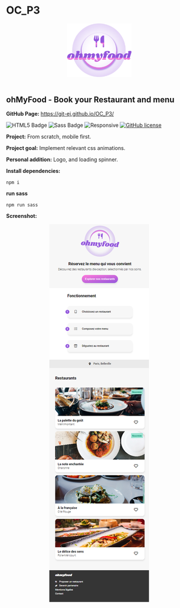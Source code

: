 <h1>OC_P3</h1>

<div align='center'>

 <img src="./img/logo/logo.png" alt="ohMyFood logo" title="ohMyFood logo" width="175" height="auto"/>
 
</div><br>

<h2>ohMyFood - Book your Restaurant and menu</h2>

<strong>GitHub Page:</strong> https://git-ej.github.io/OC_P3/


![HTML5 Badge](https://img.shields.io/badge/HTML5-E34F26?logo=html5&logoColor=fff&style=flat)
![Sass Badge](https://img.shields.io/badge/Sass-C69?logo=sass&logoColor=fff&style=flat)
![Responsive](https://img.shields.io/badge/Responsive-08BFF1)
[![GitHub license](https://img.shields.io/github/license/Naereen/StrapDown.js.svg)](https://github.com/Naereen/StrapDown.js/blob/master/LICENSE)


<strong>Project:</strong> From scratch, mobile first. 

<strong>Project goal:</strong>  Implement relevant css animations.

<strong>Personal addition:</strong> Logo, and loading spinner.


<strong>Install dependencies:</strong>

```
npm i
```

<strong>run sass</strong>

```
npm run sass
```

<strong>Screenshot:</strong>

<div align='center'>

 <img src="./img/screenshots/screenshots_ohmyfood-home.png" alt="OhMyFood Homepage screenshot" title="OhMyFood Homepage screenshot" width="auto" height="auto"/>
 
</div>
